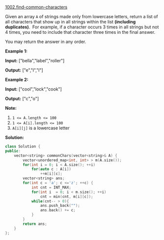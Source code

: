 [1002.find-common-characters](https://leetcode.com/problems/find-common-characters/)  

Given an array `A` of strings made only from lowercase letters, return a list of all characters that show up in all strings within the list **(including duplicates)**.  For example, if a character occurs 3 times in all strings but not 4 times, you need to include that character three times in the final answer.

You may return the answer in any order.

**Example 1:**

  
**Input:** \["bella","label","roller"\]
  
**Output:** \["e","l","l"\]
  

**Example 2:**

  
**Input:** \["cool","lock","cook"\]
  
**Output:** \["c","o"\]
  

**Note:**

1.  `1 <= A.length <= 100`
2.  `1 <= A[i].length <= 100`
3.  `A[i][j]` is a lowercase letter  



**Solution:**  

```cpp
class Solution {
public:
    vector<string> commonChars(vector<string>& A) {
        vector<unordered_map<int, int> > m(A.size());
        for(int i = 0; i < A.size(); ++i)
            for(auto c : A[i])
                ++m[i][c];
        vector<string> ans;
        for(int c = 'a'; c <='z'; ++c) {
            int cnt = INT_MAX;
            for(int i  = 0; i < m.size(); ++i)
                cnt = min(cnt, m[i][c]);
            while(cnt-- > 0){
                ans.push_back("");
                ans.back() += c;
            }
        }
        return ans;
    }
};
```
      